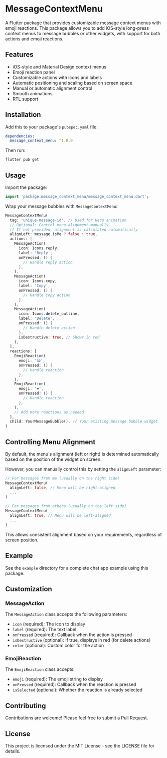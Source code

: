 <!--
This README describes the package. If you publish this package to pub.dev,
this README's contents appear on the landing page for your package.

For information about how to write a good package README, see the guide for
[writing package pages](https://dart.dev/tools/pub/writing-package-pages).

For general information about developing packages, see the Dart guide for
[creating packages](https://dart.dev/guides/libraries/create-packages)
and the Flutter guide for
[developing packages and plugins](https://flutter.dev/to/develop-packages).
-->

# MessageContextMenu

A Flutter package that provides customizable message context menus with emoji reactions. This package allows you to add iOS-style long-press context menus to message bubbles or other widgets, with support for both actions and emoji reactions.

## Features

- iOS-style and Material Design context menus
- Emoji reaction panel
- Customizable actions with icons and labels
- Automatic positioning and scaling based on screen space
- Manual or automatic alignment control
- Smooth animations
- RTL support

## Installation

Add this to your package's `pubspec.yaml` file:

```yaml
dependencies:
  message_context_menu: ^1.0.0
```

Then run:

```bash
flutter pub get
```

## Usage

Import the package:

```dart
import 'package:message_context_menu/message_context_menu.dart';
```

Wrap your message bubbles with `MessageContextMenu`:

```dart
MessageContextMenu(
  tag: 'unique-message-id', // Used for Hero animation
  // Optional: Control menu alignment manually
  // If not provided, alignment is calculated automatically
  alignLeft: message.isMe ? false : true, 
  actions: [
    MessageAction(
      icon: Icons.reply,
      label: 'Reply',
      onPressed: () {
        // Handle reply action
      },
    ),
    MessageAction(
      icon: Icons.copy,
      label: 'Copy',
      onPressed: () {
        // Handle copy action
      },
    ),
    MessageAction(
      icon: Icons.delete_outline,
      label: 'Delete',
      onPressed: () {
        // Handle delete action
      },
      isDestructive: true, // Shows in red
    ),
  ],
  reactions: [
    EmojiReaction(
      emoji: '😀',
      onPressed: () {
        // Handle reaction
      },
    ),
    EmojiReaction(
      emoji: '❤️',
      onPressed: () {
        // Handle reaction
      },
    ),
    // Add more reactions as needed
  ],
  child: YourMessageBubble(), // Your existing message bubble widget
)
```

## Controlling Menu Alignment

By default, the menu's alignment (left or right) is determined automatically based on the position of the widget on screen. 

However, you can manually control this by setting the `alignLeft` parameter:

```dart
// For messages from me (usually on the right side)
MessageContextMenu(
  alignLeft: false, // Menu will be right-aligned
  ...
)

// For messages from others (usually on the left side)
MessageContextMenu(
  alignLeft: true, // Menu will be left-aligned
  ...
)
```

This allows consistent alignment based on your requirements, regardless of screen position.

## Example

See the `example` directory for a complete chat app example using this package.

## Customization

### MessageAction

The `MessageAction` class accepts the following parameters:

- `icon` (required): The icon to display
- `label` (required): The text label 
- `onPressed` (required): Callback when the action is pressed
- `isDestructive` (optional): If true, displays in red (for delete actions)
- `color` (optional): Custom color for the action

### EmojiReaction

The `EmojiReaction` class accepts:

- `emoji` (required): The emoji string to display
- `onPressed` (required): Callback when the reaction is pressed
- `isSelected` (optional): Whether the reaction is already selected

## Contributing

Contributions are welcome! Please feel free to submit a Pull Request.

## License

This project is licensed under the MIT License - see the LICENSE file for details.
